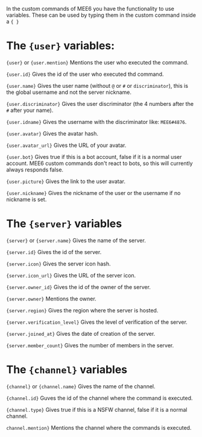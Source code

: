In the custom commands of MEE6 you have the functionality to use variables.
These can be used by typing them in the custom command inside a `{ }`

# The `{user}` variables:

`{user}` or `{user.mention}` Mentions the user who executed the command.

`{user.id}` Gives the id of the user who executed thd command.

`{user.name}` Gives the user name (without `@` or `#` or `discriminator`), this is the global username and not the server nickname.

`{user.discriminator}` Gives the user discriminator (the 4 numbers after the `#` after your name).

`{user.idname}` Gives the username with the discriminator like: `MEE6#4876`.

`{user.avatar}` Gives the avatar hash.

`{user.avatar_url}` Gives the URL of your avatar.

`{user.bot}` Gives true if this is a bot account, false if it is a normal user account.
MEE6 custom commands don't react to bots, so this will currently always responds false.

`{user.picture}` Gives the link to the user avatar.

`{user.nickname}` Gives the nickname of the user or the username if no nickname is set.

# The `{server}` variables

`{server}` or `{server.name}` Gives the name of the server.

`{server.id}` Gives the id of the server.

`{server.icon}` Gives the server icon hash.

`{server.icon_url}` Gives the URL of the server icon.

`{server.owner_id}` Gives the id of the owner of the server.

`{server.owner}` Mentions the owner.

`{server.region}` Gives the region where the server is hosted.

`{server.verification_level}` Gives the level of verification of the server.

`{server.joined_at}` Gives the date of creation of the server.

`{server.member_count}` Gives the number of members in the server.

# The `{channel}` variables

`{channel}` or `{channel.name}` Gives the name of the channel.

`{channel.id}` Guves the id of the channel where the command is executed.

`{channel.type}` Gives true if this is a NSFW channel, false if it is a normal channel.

`channel.mention}` Mentions the channel where the commands is executed.
